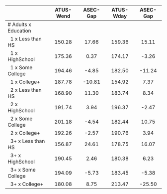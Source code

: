 
|                      |    ATUS-Wend |     ASEC-Gap |    ATUS-Wday |     ASEC-Gap |
| -------------------- | :----------: | :----------: | :----------: | :----------: |
| # Adults x Education |              |              |              |              |
| &nbsp;&nbsp;1 x Less than HS |       150.28 |        17.66 |       159.36 |        15.11 |
| &nbsp;&nbsp;1 x HighSchool |       175.36 |         0.37 |       174.17 |        -3.26 |
| &nbsp;&nbsp;1 x Some College |       194.46 |        -4.85 |       182.50 |       -11.24 |
| &nbsp;&nbsp;1 x College+ |       187.78 |       -10.81 |       154.92 |         7.37 |
| &nbsp;&nbsp;2 x Less than HS |       168.90 |        11.30 |       183.74 |         8.34 |
| &nbsp;&nbsp;2 x HighSchool |       191.74 |         3.94 |       196.37 |        -2.47 |
| &nbsp;&nbsp;2 x Some College |       201.18 |        -4.54 |       182.44 |        10.75 |
| &nbsp;&nbsp;2 x College+ |       192.26 |        -2.57 |       190.76 |         3.94 |
| &nbsp;&nbsp;3+ x Less than HS |       156.87 |        24.61 |       178.75 |        16.07 |
| &nbsp;&nbsp;3+ x HighSchool |       190.45 |         2.46 |       180.38 |         6.23 |
| &nbsp;&nbsp;3+ x Some College |       194.09 |        -5.73 |       183.45 |        -5.38 |
| &nbsp;&nbsp;3+ x College+ |       180.08 |         8.75 |       213.47 |       -25.50 |

